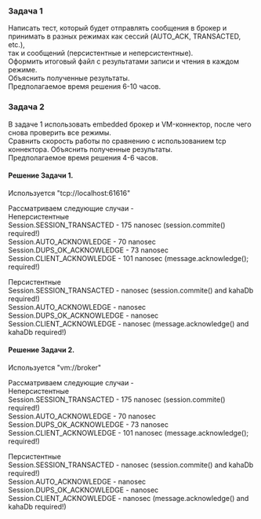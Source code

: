  
 
  ### Задача 1 
Написать тест, который будет отправлять сообщения в брокер и принимать в разных режимах как сессий (AUTO_ACK, TRANSACTED, etc.),  
так и сообщений (персистентные и неперсистентные).  
Оформить итоговый файл с результатами записи и чтения в каждом режиме.  
Объяснить полученные результаты.  
Предполагаемое время решения 6-10 часов.

  ### Задача 2 
В задаче 1 использовать embedded брокер и VM-коннектор, после чего снова проверить все режимы.  
Сравнить скорость работы по сравнению с использованием tcp коннектора. Объяснить полученные результаты.  
Предполагаемое время решения 4-6 часов.

  #### Решение Задачи 1.  
  
  Используется "tcp://localhost:61616"

Рассматриваем следующие случаи -     
	Неперсистентные     
		Session.SESSION_TRANSACTED  - 175 nanosec (session.commite() required!)  
		Session.AUTO_ACKNOWLEDGE    - 70 nanosec   
		Session.DUPS_OK_ACKNOWLEDGE - 73 nanosec   
		Session.CLIENT_ACKNOWLEDGE  - 101 nanosec (message.acknowledge(); required!)    
  
Персистентные   
		Session.SESSION_TRANSACTED  -  nanosec (session.commite() and kahaDb required!)   
		Session.AUTO_ACKNOWLEDGE    -  nanosec  
		Session.DUPS_OK_ACKNOWLEDGE -  nanosec   
		Session.CLIENT_ACKNOWLEDGE  -  nanosec (message.acknowledge() and kahaDb required!) 

  #### Решение Задачи 2.

  Используется "vm://broker"  
    
Рассматриваем следующие случаи -   
	Неперсистентные   
		Session.SESSION_TRANSACTED  - 175 nanosec (session.commite() required!)  
		Session.AUTO_ACKNOWLEDGE    - 70 nanosec   
		Session.DUPS_OK_ACKNOWLEDGE - 73 nanosec   
		Session.CLIENT_ACKNOWLEDGE  - 101 nanosec (message.acknowledge(); required!)    
  
Персистентные   
		Session.SESSION_TRANSACTED  -  nanosec (session.commite() and kahaDb required!)   
		Session.AUTO_ACKNOWLEDGE    -  nanosec  
		Session.DUPS_OK_ACKNOWLEDGE -  nanosec   
		Session.CLIENT_ACKNOWLEDGE  -  nanosec (message.acknowledge() and kahaDb required!)    
  
  
  


